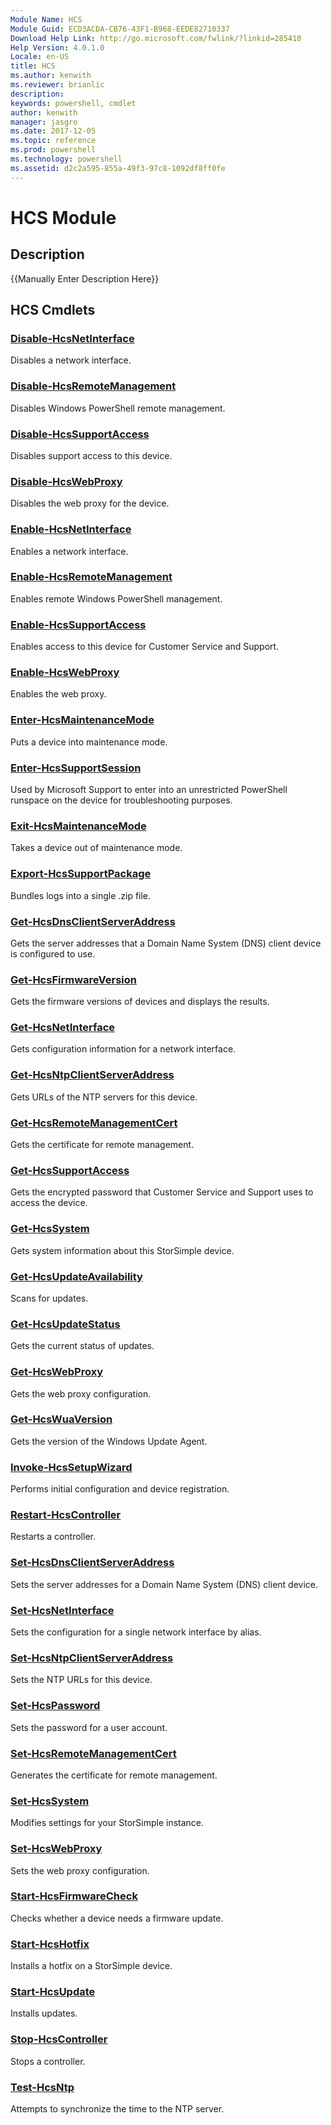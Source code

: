 ```yaml
---
Module Name: HCS
Module Guid: ECD3ACDA-CB76-43F1-B968-EEDE82710337
Download Help Link: http://go.microsoft.com/fwlink/?linkid=285410
Help Version: 4.0.1.0
Locale: en-US
title: HCS
ms.author: kenwith
ms.reviewer: brianlic
description: 
keywords: powershell, cmdlet
author: kenwith
manager: jasgro
ms.date: 2017-12-05
ms.topic: reference
ms.prod: powershell
ms.technology: powershell
ms.assetid: d2c2a595-855a-49f3-97c8-1092df8ff0fe
---
```


# HCS Module
## Description
{{Manually Enter Description Here}}

## HCS Cmdlets
### [Disable-HcsNetInterface](./Disable-HcsNetInterface.md)
Disables a network interface.

### [Disable-HcsRemoteManagement](./Disable-HcsRemoteManagement.md)
Disables Windows PowerShell remote management.

### [Disable-HcsSupportAccess](./Disable-HcsSupportAccess.md)
Disables support access to this device.

### [Disable-HcsWebProxy](./Disable-HcsWebProxy.md)
Disables the web proxy for the device.

### [Enable-HcsNetInterface](./Enable-HcsNetInterface.md)
Enables a network interface.

### [Enable-HcsRemoteManagement](./Enable-HcsRemoteManagement.md)
Enables remote Windows PowerShell management.

### [Enable-HcsSupportAccess](./Enable-HcsSupportAccess.md)
Enables access to this device for Customer Service and Support.

### [Enable-HcsWebProxy](./Enable-HcsWebProxy.md)
Enables the web proxy.

### [Enter-HcsMaintenanceMode](./Enter-HcsMaintenanceMode.md)
Puts a device into maintenance mode.

### [Enter-HcsSupportSession](./Enter-HcsSupportSession.md)
Used by Microsoft Support to enter into an unrestricted PowerShell runspace on the device for troubleshooting purposes.

### [Exit-HcsMaintenanceMode](./Exit-HcsMaintenanceMode.md)
Takes a device out of maintenance mode.

### [Export-HcsSupportPackage](./Export-HcsSupportPackage.md)
Bundles logs into a single .zip file.

### [Get-HcsDnsClientServerAddress](./Get-HcsDnsClientServerAddress.md)
Gets the server addresses that a Domain Name System (DNS) client device is configured to use.

### [Get-HcsFirmwareVersion](./Get-HcsFirmwareVersion.md)
Gets the firmware versions of devices and displays the results.

### [Get-HcsNetInterface](./Get-HcsNetInterface.md)
Gets configuration information for a network interface.

### [Get-HcsNtpClientServerAddress](./Get-HcsNtpClientServerAddress.md)
Gets URLs of the NTP servers for this device.

### [Get-HcsRemoteManagementCert](./Get-HcsRemoteManagementCert.md)
Gets the certificate for remote management.

### [Get-HcsSupportAccess](./Get-HcsSupportAccess.md)
Gets the encrypted password that Customer Service and Support uses to access the device.

### [Get-HcsSystem](./Get-HcsSystem.md)
Gets system information about this StorSimple device.

### [Get-HcsUpdateAvailability](./Get-HcsUpdateAvailability.md)
Scans for updates.

### [Get-HcsUpdateStatus](./Get-HcsUpdateStatus.md)
Gets the current status of updates.

### [Get-HcsWebProxy](./Get-HcsWebProxy.md)
Gets the web proxy configuration.

### [Get-HcsWuaVersion](./Get-HcsWuaVersion.md)
Gets the version of the Windows Update Agent.

### [Invoke-HcsSetupWizard](./Invoke-HcsSetupWizard.md)
Performs initial configuration and device registration.

### [Restart-HcsController](./Restart-HcsController.md)
Restarts a controller.

### [Set-HcsDnsClientServerAddress](./Set-HcsDnsClientServerAddress.md)
Sets the server addresses for a Domain Name System (DNS) client device.

### [Set-HcsNetInterface](./Set-HcsNetInterface.md)
Sets the configuration for a single network interface by alias.

### [Set-HcsNtpClientServerAddress](./Set-HcsNtpClientServerAddress.md)
Sets the NTP URLs for this device.

### [Set-HcsPassword](./Set-HcsPassword.md)
Sets the password for a user account.

### [Set-HcsRemoteManagementCert](./Set-HcsRemoteManagementCert.md)
Generates the certificate for remote management.

### [Set-HcsSystem](./Set-HcsSystem.md)
Modifies settings for your StorSimple instance.

### [Set-HcsWebProxy](./Set-HcsWebProxy.md)
Sets the web proxy configuration.

### [Start-HcsFirmwareCheck](./Start-HcsFirmwareCheck.md)
Checks whether a device needs a firmware update.

### [Start-HcsHotfix](./Start-HcsHotfix.md)
Installs a hotfix on a StorSimple device.

### [Start-HcsUpdate](./Start-HcsUpdate.md)
Installs updates.

### [Stop-HcsController](./Stop-HcsController.md)
Stops a controller.

### [Test-HcsNtp](./Test-HcsNtp.md)
Attempts to synchronize the time to the NTP server.
